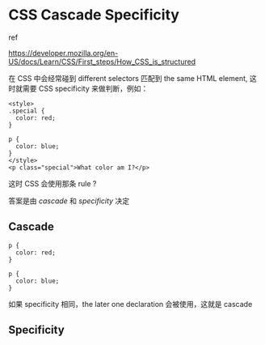 # CSS Cascade Specificity

 ref

https://developer.mozilla.org/en-US/docs/Learn/CSS/First_steps/How_CSS_is_structured

在 CSS 中会经常碰到 different selectors 匹配到 the same HTML element, 这时就需要 CSS specificity 来做判断，例如：

```
<style>
.special {
  color: red;
}

p {
  color: blue;
}
</style>
<p class="special">What color am I?</p>
```

这时 CSS 会使用那条 rule ?

答案是由 *cascade* 和 *specificity* 决定

## Cascade

```
p {
  color: red;
}

p {
  color: blue;
}
```

如果 specificity 相同，the later one declaration 会被使用，这就是 cascade

## Specificity